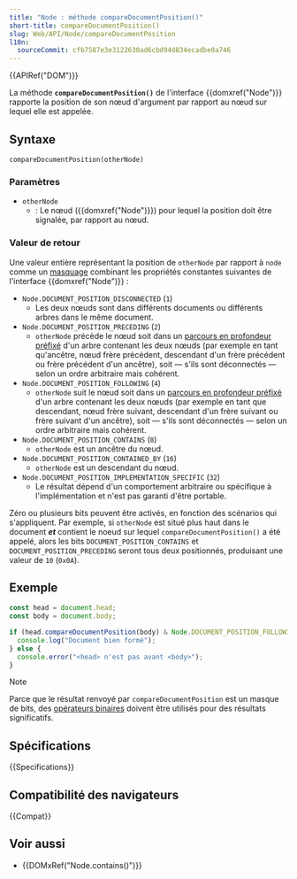 ```yaml
---
title: "Node : méthode compareDocumentPosition()"
short-title: compareDocumentPosition()
slug: Web/API/Node/compareDocumentPosition
l10n:
  sourceCommit: cfb7587e3e3122630ad6cbd94d834ecadbe0a746
---
```


{{APIRef("DOM")}}

La méthode **`compareDocumentPosition()`** de l'interface {{domxref("Node")}} rapporte la position de son nœud d'argument par rapport au nœud sur lequel elle est appelée.

## Syntaxe

```js-nolint
compareDocumentPosition(otherNode)
```

### Paramètres

- `otherNode`
  - : Le nœud ({{domxref("Node")}}) pour lequel la position doit être signalée, par rapport au nœud.

### Valeur de retour

Une valeur entière représentant la position de `otherNode` par rapport à `node` comme un [masquage](https://fr.wikipedia.org/wiki/Masquage) combinant les propriétés constantes suivantes de l'interface {{domxref("Node")}}&nbsp;:

- `Node.DOCUMENT_POSITION_DISCONNECTED` (`1`)
  - Les deux nœuds sont dans différents documents ou différents arbres dans le même document.
- `Node.DOCUMENT_POSITION_PRECEDING` (`2`)
  - `otherNode` précède le nœud soit dans un [parcours en profondeur préfixé](https://fr.wikipedia.org/wiki/Algorithme_de_parcours_en_profondeur) d'un arbre contenant les deux nœuds (par exemple en tant qu'ancêtre, nœud frère précédent, descendant d'un frère précédent ou frère précédent d'un ancêtre), soit — s'ils sont déconnectés — selon un ordre arbitraire mais cohérent.
- `Node.DOCUMENT_POSITION_FOLLOWING` (`4`)
  - `otherNode` suit le nœud soit dans un [parcours en profondeur préfixé](https://fr.wikipedia.org/wiki/Algorithme_de_parcours_en_profondeur) d'un arbre contenant les deux nœuds (par exemple en tant que descendant, nœud frère suivant, descendant d'un frère suivant ou frère suivant d'un ancêtre), soit — s'ils sont déconnectés — selon un ordre arbitraire mais cohérent.
- `Node.DOCUMENT_POSITION_CONTAINS` (`8`)
  - `otherNode` est un ancêtre du nœud.
- `Node.DOCUMENT_POSITION_CONTAINED_BY` (`16`)
  - `otherNode` est un descendant du nœud.
- `Node.DOCUMENT_POSITION_IMPLEMENTATION_SPECIFIC` (`32`)
  - Le résultat dépend d'un comportement arbitraire ou spécifique à l'implémentation et n'est pas garanti d'être portable.

Zéro ou plusieurs bits peuvent être activés, en fonction des scénarios qui s'appliquent. Par exemple, si `otherNode` est situé plus haut dans le document **_et_** contient le noeud sur lequel `compareDocumentPosition()` a été appelé, alors les bits `DOCUMENT_POSITION_CONTAINS` et `DOCUMENT_POSITION_PRECEDING` seront tous deux positionnés, produisant une valeur de `10` (`0x0A`).

## Exemple

```js
const head = document.head;
const body = document.body;

if (head.compareDocumentPosition(body) & Node.DOCUMENT_POSITION_FOLLOWING) {
  console.log("Document bien formé");
} else {
  console.error("<head> n'est pas avant <body>");
}
```

> [!NOTE]
> Parce que le résultat renvoyé par `compareDocumentPosition` est un masque de bits, des [opérateurs binaires](/fr/docs/Web/JavaScript/Reference/Operators) doivent être utilisés pour des résultats significatifs.

## Spécifications

{{Specifications}}

## Compatibilité des navigateurs

{{Compat}}

## Voir aussi

- {{DOMxRef("Node.contains()")}}
